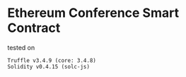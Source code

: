 # Ethereum Conference Smart Contract

tested on 
```
Truffle v3.4.9 (core: 3.4.8)
Solidity v0.4.15 (solc-js)
```